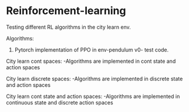 # Reinforcement-learning
Testing different RL algorithms in the city learn env.

Algorithms:
1) Pytorch implementation of PPO in env-pendulum v0- test code.

City learn cont spaces:
-Algorithms are implemented in cont state and action spaces

City learn discrete spaces:
-Algorithms are implemented in discrete state and action spaces

City learn cont state and action spaces:
-Algorithms are implemented in continuous state and discrete action spaces
